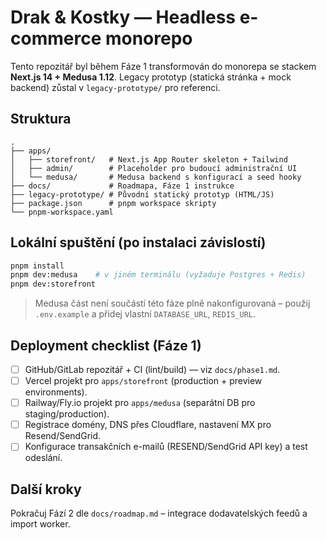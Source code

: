 # Drak & Kostky — Headless e-commerce monorepo

Tento repozitář byl během Fáze 1 transformován do monorepa se stackem **Next.js 14 + Medusa 1.12**. Legacy prototyp (statická stránka + mock backend) zůstal v `legacy-prototype/` pro referenci.

## Struktura

```
.
├── apps/
│   ├── storefront/   # Next.js App Router skeleton + Tailwind
│   ├── admin/        # Placeholder pro budoucí administrační UI
│   └── medusa/       # Medusa backend s konfigurací a seed hooky
├── docs/             # Roadmapa, Fáze 1 instrukce
├── legacy-prototype/ # Původní statický prototyp (HTML/JS)
├── package.json      # pnpm workspace skripty
└── pnpm-workspace.yaml
```

## Lokální spuštění (po instalaci závislostí)

```bash
pnpm install
pnpm dev:medusa    # v jiném terminálu (vyžaduje Postgres + Redis)
pnpm dev:storefront
```

> Medusa část není součástí této fáze plně nakonfigurovaná – použij `.env.example` a přidej vlastní `DATABASE_URL`, `REDIS_URL`.

## Deployment checklist (Fáze 1)

- [ ] GitHub/GitLab repozitář + CI (lint/build) — viz `docs/phase1.md`.
- [ ] Vercel projekt pro `apps/storefront` (production + preview environments).
- [ ] Railway/Fly.io projekt pro `apps/medusa` (separátní DB pro staging/production).
- [ ] Registrace domény, DNS přes Cloudflare, nastavení MX pro Resend/SendGrid.
- [ ] Konfigurace transakčních e-mailů (RESEND/SendGrid API key) a test odeslání.

## Další kroky

Pokračuj Fází 2 dle `docs/roadmap.md` – integrace dodavatelských feedů a import worker.
